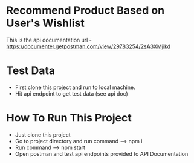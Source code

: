 # Recommend Product Based on User's Wishlist

This is the api documentation url -
https://documenter.getpostman.com/view/29783254/2sA3XMjikd

# Test Data

- First clone this project and run to local machine.
- Hit api endpoint to get test data (see api doc)

# How To Run This Project

- Just clone this project
- Go to project directory and run command --> npm i
- Run command --> npm start
- Open postman and test api endpoints provided to API Documentation
